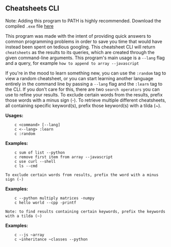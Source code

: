 Cheatsheets CLI
----------------------------

Note: Adding this program to PATH is highly recommended.
Download the compiled `.exe` file [here](https://github.com/MihaiZecheru/cheatsheets/edit/main/README.md)

This program was made with the intent of providing quick answers to common programming problems in order
to save you time that would have instead been spent on tedious googling. This cheatsheet CLI will return
`cheatsheets` as the results to its queries, which are created through the given command-line arguments.
This program's main usage is a `--lang` flag and a query, for example `how to append to array --javascript`

If you're in the mood to learn something new, you can use the `:random` tag to view a random cheatsheet, or
you can start learning another language entirely in the command line by passing a `--lang` flag and the `:learn`
tag to the CLI. If you don't care for this, there are two `search operators` you can use to refine your results.
To exclude certain words from the results, prefix those words with a minus sign (-). To retrieve multiple different
cheatsheets, all containing specific keyword(s), prefix those keyword(s) with a tilda (~).

**Usages:**

        c <command> [--lang]
        c <--lang> :learn
        c :random

**Examples:**

        c sum of list --python
        c remove first item from array --javascript
        c use curl --shell
        c ls --cmd

`To exclude certain words from results, prefix the word with a minus sign (-)`

**Examples:**

        c --python multiply matrices -numpy
        c hello world --cpp -printf

`Note: to find results containing certain keywords, prefix the keywords with a tilda (~)`

**Examples:**

        c --js ~array
        c ~inheritance ~classes --python
